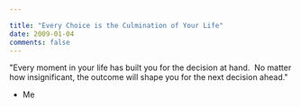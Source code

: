 ```yaml
---

title: "Every Choice is the Culmination of Your Life"
date: 2009-01-04
comments: false
---
```


"Every moment in your life has built you for the decision at hand.  No matter how insignificant, the outcome will shape you for the next decision ahead."
   
- Me
   
